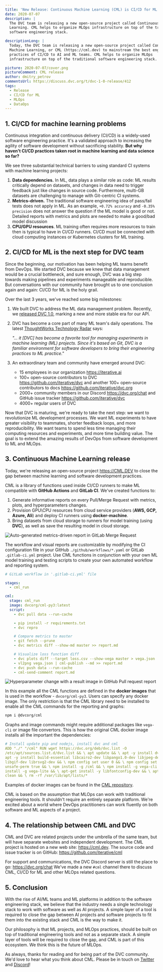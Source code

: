 ```yaml
---
title: 'New Release: Continuous Machine Learning (CML) is CI/CD for ML'
date: 2020-07-07
description: |
  The DVC team is releasing a new open-source project called Continuous Machine
  Learning. CML helps to organize MLOps infrastructure on top of the traditional
  software engineering stack.

descriptionLong: |
  Today, the DVC team is releasing a new open-source project called Continuous
  Machine Learning, or CML (https://cml.dev) to mainstream the best engineering
  practices of CI/CD to AI and ML teams. CML helps to organize MLOps
  infrastructure on top of the traditional software engineering stack.

picture: 2020-07-07/cover.png
pictureComment: CML release
author: dmitry_petrov
commentsUrl: https://discuss.dvc.org/t/dvc-1-0-release/412
tags:
  - Release
  - CI/CD for ML
  - MLOps
  - DataOps
---
```


## 1. CI/CD for machine learning problems

Continuous integration and continuous delivery (CI/CD) is a widely-used software
engineering practice. It's a validated approach to increasing the agility of
software development without sacrificing stability. **But why haven't CI/CD
practices taken root in machine learning and data science so far?**

We see three substantial technical barriers to using standard CI systems with
machine learning projects:

1. **Data dependencies.** In ML, data plays a similar role as code: ML results
   critically depend on datasets, and changes in data need to trigger feedback
   just like changes in source code. Furthermore, multi-GB datasets are
   challenging to manage with Git-centric CI systems.
2. **Metrics-driven.** The traditional software engineering idea of pass/fail
   tests does not apply in ML. As an example, `+0.72% accuracy` and
   `-0.35% precision` does not answer the question if the ML model is good or
   not. Detailed reports with metrics and plots are needed to make a good/bad
   model discussion
3. **CPU/GPU resources**. ML training often requires more resources to train
   then is typical to have in CI/CD runners. CI/CD must be connected with cloud
   computing instances or Kubernetes clusters for ML training.

## 2. CI/CD for ML is the next step for DVC team

Since the beginning, our motivation has been helping ML teams benefit from
DevOps. We started DVC because we knew that data management would be a crucial
bottleneck, and sure enough, DVC was a big step towards making pipelines and
experiments manageable and reproducible. But conversations with our community
have brought us to one conclusion again and again: CI/CD for ML is the holy
grail.

Over the last 3 years, we've reached some big milestones:

1. We built DVC to address the ML data management problem. Recently, we
   [released DVC 1.0](https://dvc.org/blog/dvc-1-0-release), marking a new and
   more stable era for our API.
2. DVC has become a core part of many ML team's daily operations. The latest
   [ThoughtWorks Technology Radar](https://www.thoughtworks.com/radar/tools)
   says:

   _"... it [DVC] has become a favorite tool for managing experiments in machine
   learning (ML) projects. Since it's based on Git, DVC is a familiar
   environment for software developers to bring their engineering practices to
   ML practice."_

3. An extraordinary team and community have emerged around DVC:
   - 15 employees in our organization https://iterative.ai
   - 100+ open-source contributors to DVC https://github.com/iterative/dvc and
     another 100+ open-source contributors to docs
     https://github.com/iterative/dvc.org
   - 2000+ community members in our Discord https://dvc.org/chat and GitHub
     issue tracker https://github.com/iterative/dvc
   - 4000+ regular users of DVC

Now that DVC is maturing, we're ready to take the next step: we want to
revolutionize ML development processes. We want ML experiments to have greater
visibility to teammates, shorter feedback loops, and more reproducibility. We
want teams to spend less time managing their computing resources and
experiments, and more time building value. The goal is to extend the amazing
results of DevOps from software development to ML and MLOps.

## 3. Continuous Machine Learning release

Today, we're releasing an open-source project https://CML.DEV to close the gap
between machine learning and software development practices.

CML is a library of functions used inside CI/CD runners to make ML compatible
with **GitHub Actions** and **GitLab CI**. We've created functions to:

1. Generate informative reports on every Pull/Merge Request with metrics, plots,
   and hyperparameters changes.
2. Provision GPU\CPU resources from cloud service providers (**AWS, GCP, Azure,
   Ali**) and deploy CI runners using **docker-machine**.
3. Bring datasets from cloud storage to runners for model training (using
   **DVC**), as well as save the resulting model in cloud storage.

![Auto-generated metrics-driven report in GitLab Merge Request](/uploads/images/2020-07-07/cml-report-metrics.png)

The workflow and visual reports are customizable by modifying the CI
configuration file in your GitHub `./github/workflows/*.yaml` or GitLab
`.gitlab-ci.yml` project. Use CML functions in conjunction with your own ML
model training and testing scripts to create your own automated workflow and
reporting system.

```yaml
# GitLab workflow in '.gitlab-ci.yml' file

stages:
  - cml_run

cml:
  stage: cml_run
  image: dvcorg/cml-py3:latest
  script:
    - dvc pull data --run-cache

    - pip install -r requirements.txt
    - dvc repro

    # Compare metrics to master
    - git fetch --prune
    - dvc metrics diff --show-md master >> report.md

    # Visualize loss function diff
    - dvc plots diff --target loss.csv --show-vega master > vega.json
    - vl2png vega.json | cml-publish --md >> report.md
    - dvc push data --run-cache
    - cml-send-comment report.md
```

![Hyperparameter change with a result image in GitHub Pull request report](/uploads/images/2020-07-07/cml-report-params.png)

In this example all the CML functions are defined in the **docker images** that
is used in the workflow - `dvcorg/cml-py3`. Users can specify any docker image.
The only restriction is that the CML library need to be installed to enable all
the CML commands for the reporting and graphs:

```bash
npm i @dvcorg/cml
```

Graphs and image commands might require additional packages like `vega-cli` or
image file convertors. This is how the original CML docker image installs all
the important the dependencies:

```yaml
# Install update pip and nodejs, install dvc and cml
ADD "./" "/cml" RUN wget https://dvc.org/deb/dvc.list -O
/etc/apt/sources.list.d/dvc.list && \ apt update && \ apt -y install dvc && \
apt -y install build-essential libcairo2-dev libpango1.0-dev libjpeg-dev
libgif-dev librsvg2-dev && \ npm config set user 0 && \ npm config set
unsafe-perm true && \ npm install -g /cml && \ npm install -g vega-cli && \ npm
install -g vega-lite && \ apt-get install -y libfontconfig-dev && \ apt-get
clean && \ rm -rf /var/lib/apt/lists/*
```

Examples of docker images can be found in the
[CML repository](https://github.com/iterative/cml).

CML is based on the assumption that MLOps can work with traditional engineering
tools. It shouldn't require an entirely separate platform. We're excited about a
world where DevOps practitioners can work fluently on both software and ML
aspects of a project.

## 4. The relationship between CML and DVC

CML and DVC are related projects under the umbrella of the same team, but will
have separate websites and independent development. The CML project is hosted on
a new web site: https://cml.dev. The source code and issue tracker is on GitHub:
https://github.com/iterative/cml

For support and communications, the DVC Discord server is still the place to go:
https://dvc.org/chat We've made a new `#cml` channel there to discuss CML, CI/CD
for ML and other MLOps related questions.

## 5. Conclusion

With the rise of AI/ML teams and ML platforms in addition to the software
engineering stack, we believe that the industry needs a single technology stack
to work with software as well as AI projects. A simple layer of a tool is
required to close the gap between AI projects and software projects to fit them
into the existing stack and CML is the way to make it.

Our philosophy is that ML projects, and MLOps practices, should be built on top
of traditional engineering tools and not as a separate stack. A simple layer of
tools will be required to close the gap, and CML is part of this ecosystem. We
think this is the future of MLOps.

As always, thanks for reading and for being part of the DVC community. We'd love
to hear what you think about CML. Please be in touch on
[Twitter](https://twitter.com/dvcorg) and [Discord](https://dvc.org/chat)!
